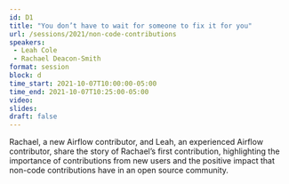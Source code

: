 ```yaml
---
id: D1
title: "You don’t have to wait for someone to fix it for you"
url: /sessions/2021/non-code-contributions
speakers:
 - Leah Cole
 - Rachael Deacon-Smith
format: session
block: d
time_start: 2021-10-07T10:00:00-05:00
time_end: 2021-10-07T10:25:00-05:00
video:
slides:
draft: false
---
```


Rachael, a new Airflow contributor, and Leah, an experienced Airflow contributor, share the story of Rachael’s first contribution, highlighting the importance of contributions from new users and the positive impact that non-code contributions have in an open source community.